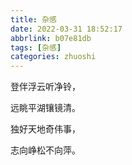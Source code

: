 ```yaml
---
title: 杂感
date: 2022-03-31 18:52:17
abbrlink: b07e81db
tags: [杂感]
categories: zhuoshi
---
```


登伴浮云听净铃，

远眺平湖镶镜清。

独好天地奇伟事，

志向峥松不向萍。

